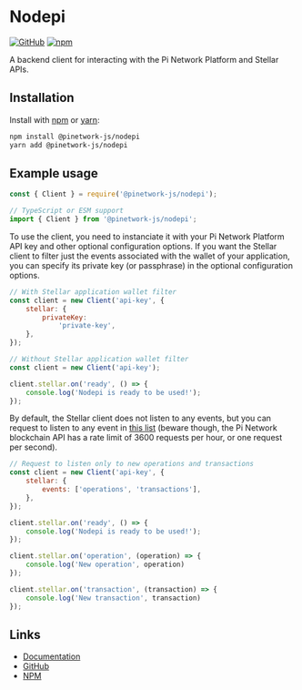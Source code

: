 # Nodepi

[![GitHub](https://img.shields.io/github/license/PiNetwork-js/nodepi)](https://github.com/PiNetwork-js/nodepi/blob/main/LICENSE.md)
[![npm](https://img.shields.io/npm/v/@pinetwork-js/nodepi?color=crimson&logo=npm)](https://www.npmjs.com/package/@pinetwork-js/nodepi)

A backend client for interacting with the Pi Network Platform and Stellar APIs.

## Installation

Install with [npm](https://www.npmjs.com/) or [yarn](https://yarnpkg.com):

```sh
npm install @pinetwork-js/nodepi
yarn add @pinetwork-js/nodepi
```

## Example usage

```js
const { Client } = require('@pinetwork-js/nodepi');
```

```ts
// TypeScript or ESM support
import { Client } from '@pinetwork-js/nodepi';
```

To use the client, you need to instanciate it with your Pi Network Platform API key and other optional configuration options. If you want the Stellar client to filter just the events associated with the wallet of your application, you can specify its private key (or passphrase) in the optional configuration options.

```js
// With Stellar application wallet filter
const client = new Client('api-key', {
	stellar: {
		privateKey:
			'private-key',
	},
});

// Without Stellar application wallet filter
const client = new Client('api-key');

client.stellar.on('ready', () => {
	console.log('Nodepi is ready to be used!');
});
```

By default, the Stellar client does not listen to any events, but you can request to listen to any event in [this list](https://developers.stellar.org/api/introduction/streaming/) (beware though, the Pi Network blockchain API has a rate limit of 3600 requests per hour, or one request per second).

```js
// Request to listen only to new operations and transactions
const client = new Client('api-key', {
	stellar: {
		events: ['operations', 'transactions'],
	},
});

client.stellar.on('ready', () => {
	console.log('Nodepi is ready to be used!');
});

client.stellar.on('operation', (operation) => {
	console.log('New operation', operation)
});

client.stellar.on('transaction', (transaction) => {
	console.log('New transaction', transaction)
});
```

## Links

- [Documentation](https://pinetwork-js.github.io/nodepi)
- [GitHub](https://github.com/PiNetwork-js/nodepi)
- [NPM](https://www.npmjs.com/package/@pinetwork-js/nodepi)